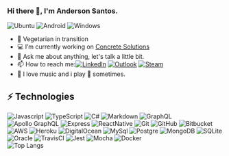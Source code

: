 ### Hi there 👋, I'm Anderson Santos.
![Ubuntu](https://img.shields.io/badge/Ubuntu-E95420?style=for-the-badge&logo=ubuntu&logoColor=white "Ubuntu")
![Android](https://img.shields.io/badge/Android-3DDC84?style=for-the-badge&logo=android&logoColor=white "Android")
![Windows](https://img.shields.io/badge/Windows-0078D6?style=for-the-badge&logo=windows&logoColor=white "Windows")

- :leaves: Vegetarian in transition
- :computer: I’m currently working on [Concrete Solutions](https://www.linkedin.com/company/concretebr/mycompany/)
- 💬 Ask me about anything, let's talk a little bit.
- 📫 How to reach me:[![LinkedIn](https://img.shields.io/badge/linkedin%20-%230077B5.svg?&style=for-the-badge&logo=linkedin&logoColor=white "Linkedin")](https://www.linkedin.com/in/andersongns/)
[![Outlook](https://img.shields.io/badge/Microsoft_Outlook-0078D4?style=for-the-badge&logo=microsoft-outlook&logoColor=white "Outlook")](mailto:andersongns@outlook.com)
[![Steam](https://img.shields.io/badge/steam%20-%23000000.svg?&style=for-the-badge&logo=steam&logoColor=white)](https://steamcommunity.com/id/andersongns/ "Steam")
- :musical_note: I love music and i play :drum: sometimes.

## ⚡ Technologies  
![Javascript](https://img.shields.io/badge/javascript%20-%23323330.svg?&style=for-the-badge&logo=javascript&logoColor=%23F7DF1E "Java Script")
![TypeScript](https://img.shields.io/badge/typescript%20-%23007ACC.svg?&style=for-the-badge&logo=typescript&logoColor=white "TypeScript")
![C#](https://img.shields.io/badge/c%23%20-%23239120.svg?&style=for-the-badge&logo=c-sharp&logoColor=white "CSharp")
![Markdown](https://img.shields.io/badge/markdown-%23000000.svg?&style=for-the-badge&logo=markdown&logoColor=white "Markdown")
![GraphQL](https://img.shields.io/badge/-GraphQL-E10098?style=for-the-badge&logo=graphql "GraphQL")
![Apollo GraphQL](https://img.shields.io/badge/-Apollo%20GraphQL-311C87?style=for-the-badge&logo=apollo-graphql "Apollo GraphQL")
![Express](https://img.shields.io/badge/express.js%20-%23404d59.svg?&style=for-the-badge "Express")
![ReactNative](https://img.shields.io/badge/react_native%20-%2320232a.svg?&style=for-the-badge&logo=react&logoColor=%2361DAFB "React Native")
![Git](https://img.shields.io/badge/git%20-%23F05033.svg?&style=for-the-badge&logo=git&logoColor=white "Git")
![GitHub](https://img.shields.io/badge/github%20-%23121011.svg?&style=for-the-badge&logo=github&logoColor=white "GitHub")
![Bitbucket](https://img.shields.io/badge/bitbucket%20-%230047B3.svg?&style=for-the-badge&logo=bitbucket&logoColor=white "Bitbucket")
![AWS](https://img.shields.io/badge/AWS%20-%23FF9900.svg?&style=for-the-badge&logo=amazon-aws&logoColor=white "Amazon Web Services")
![Heroku](https://img.shields.io/badge/heroku%20-%23430098.svg?&style=for-the-badge&logo=heroku&logoColor=white "Heroku")
![DigitalOcean](https://img.shields.io/badge/DigitalOcean-%230167ff.svg?&style=for-the-badge&logo=digitalOcean&logoColor=white "Digital Ocean")
![MySql](https://img.shields.io/badge/mysql-%2300f.svg?&style=for-the-badge&logo=mysql&logoColor=white "MySQL")
![Postgre](https://img.shields.io/badge/postgres-%23316192.svg?&style=for-the-badge&logo=postgresql&logoColor=white "Postgre SQL")
![MongoDB](https://img.shields.io/badge/MongoDB-%234ea94b.svg?&style=for-the-badge&logo=mongodb&logoColor=white "MongoDB")
![SQLite](https://img.shields.io/badge/sqlite-%2307405e.svg?&style=for-the-badge&logo=sqlite&logoColor=white "SQLite")
![Oracle](https://img.shields.io/badge/oracle%20-%23F00000.svg?&style=for-the-badge&logo=oracle&logoColor=white "Oracle")
![TravisCI](https://img.shields.io/badge/travisci%20-%232B2F33.svg?&style=for-the-badge&logo=travis&logoColor=white "Travis CI")
![Jest](https://img.shields.io/badge/-jest-%23C21325?&style=for-the-badge&logo=jest&logoColor=white "Jest")
![Mocha](https://img.shields.io/badge/-mocha-%238D6748?&style=for-the-badge&logo=mocha&logoColor=white "Mocha")
![Docker](https://img.shields.io/badge/docker%20-%230db7ed.svg?&style=for-the-badge&logo=docker&logoColor=white "Docker")  
![Top Langs](https://github-readme-stats.vercel.app/api/top-langs/?username=andersongns&hide=TeX&layout=compact "Top Langs")
